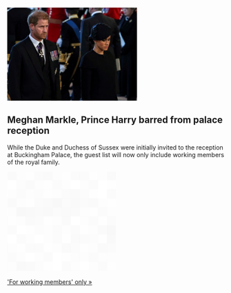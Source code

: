 
![Meghan Markle, Prince Harry barred from palace reception](./20220917175713.png)
## Meghan Markle, Prince Harry barred from palace reception

While the Duke and Duchess of Sussex were initially invited to the reception at Buckingham Palace, the guest list will now only include working members of the royal family.

![pic](../square_bg.png)

['For working members' only »](https://www.yahoo.com/entertainment/meghan-markle-prince-harry-wont-140212725.html)
